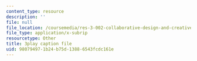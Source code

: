 ```yaml
---
content_type: resource
description: ''
file: null
file_location: /coursemedia/res-3-002-collaborative-design-and-creative-expression-with-arduino-microcontrollers-january-iap-2017/980794971b24b75d13886543fcdc161e_uPoKChMBeQY.srt
file_type: application/x-subrip
resourcetype: Other
title: 3play caption file
uid: 98079497-1b24-b75d-1388-6543fcdc161e
---
```

